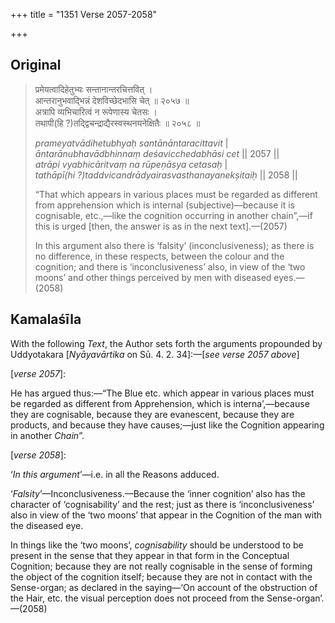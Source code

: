 +++
title = "1351 Verse 2057-2058"

+++
## Original 
>
> प्रमेयत्वादिहेतुभ्यः सन्तानान्तरचित्तवित् ।  
> आन्तरानुभवाद्भिन्नं देशविच्छेदभासि चेत् ॥ २०५७ ॥  
> अत्रापि व्यभिचारित्वं न रूपेणास्य चेतसः ।  
> तथापी(हि ?)तद्द्विचन्द्राद्यैरस्वस्थनयनेक्षितैः ॥ २०५८ ॥ 
>
> *prameyatvādihetubhyaḥ santānāntaracittavit* \|  
> *āntarānubhavādbhinnaṃ deśavicchedabhāsi cet* \|\| 2057 \|\|  
> *atrāpi vyabhicāritvaṃ na rūpeṇāsya cetasaḥ* \|  
> *tathāpī(hi ?)taddvicandrādyairasvasthanayanekṣitaiḥ* \|\| 2058 \|\| 
>
> “That which appears in various places must be regarded as different from apprehension which is internal (subjective)—because it is cognisable, etc.,—like the cognition occurring in another chain”,—if this is urged [then, the answer is as in the next text].—(2057) 
>
> In this argument also there is ‘falsity’ (inconclusiveness); as there is no difference, in these respects, between the colour and the cognition; and there is ‘inconclusiveness’ also, in view of the ‘two moons’ and other things perceived by men with diseased eyes.—(2058)



## Kamalaśīla

With the following *Text*, the Author sets forth the arguments propounded by Uddyotakara [*Nyāyavārtika* on Sū. 4. 2. 34]:—[*see verse 2057 above*]

[*verse 2057*]:

He has argued thus:—“The Blue etc. which appear in various places must be regarded as different from Apprehension, which is interna’,—because they are cognisable, because they are evanescent, because they are products, and because they have causes;—just like the Cognition appearing in another *Chain*”.

[*verse 2058*]:

‘*In this argument*’—i.e. in all the Reasons adduced.

‘*Falsity*’—Inconclusiveness.—Because the ‘inner cognition’ also has the character of ‘cognisability’ and the rest; just as there is ‘inconclusiveness’ also in view of the ‘two moons’ that appear in the Cognition of the man with the diseased eye.

In things like the ‘two moons’, *cognisability* should be understood to be present in the sense that they appear in that form in the Conceptual Cognition; because they are not really cognisable in the sense of forming the object of the cognition itself; because they are not in contact with the Sense-organ; as declared in the saying—‘On account of the obstruction of the Hair, etc. the visual perception does not proceed from the Sense-organ’.—(2058)


